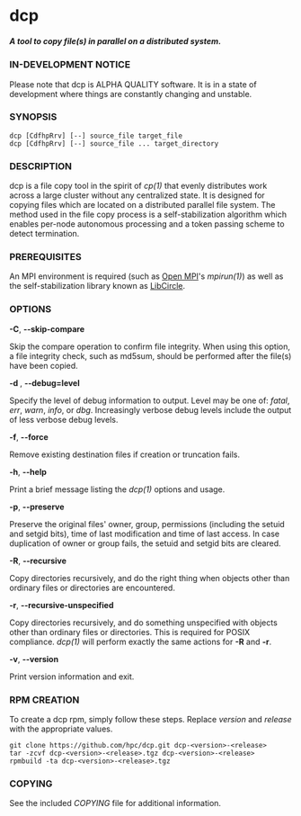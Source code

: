 # dcp
##### A tool to copy file(s) in parallel on a distributed system.

### IN-DEVELOPMENT NOTICE
Please note that dcp is ALPHA QUALITY software. It is in a state of development where things are constantly changing and unstable.

### SYNOPSIS
```
dcp [CdfhpRrv] [--] source_file target_file
dcp [CdfhpRrv] [--] source_file ... target_directory
```

### DESCRIPTION
dcp is a file copy tool in the spirit of *cp(1)* that evenly distributes work across a large cluster without any centralized state. It is designed for copying files which are located on a distributed parallel file system. The method used in the file copy process is a self-stabilization algorithm which enables per-node autonomous processing and a token passing scheme to detect termination.

### PREREQUISITES
An MPI environment is required (such as [Open MPI](http://www.open-mpi.org/)'s *mpirun(1)*) as well as the self-stabilization library known as [LibCircle](https://github.com/hpc/libcircle).

### OPTIONS
**-C**, **--skip-compare**

Skip the compare operation to confirm file integrity. When using this option, a file integrity check, such as md5sum, should be performed after the file(s) have been copied.

**-d <level>**, **--debug=level**

Specify the level of debug information to output. Level may be one of: *fatal*, *err*, *warn*, *info*, or *dbg*. Increasingly verbose debug levels include the output of less verbose debug levels.

**-f**, **--force**

Remove existing destination files if creation or truncation fails.

**-h**, **--help**

Print a brief message listing the *dcp(1)* options and usage.

**-p**, **--preserve**

Preserve the original files' owner, group, permissions (including the setuid and setgid bits), time of last  modification and time of last access. In case duplication of owner or group fails, the setuid and setgid bits are cleared.

**-R**, **--recursive**

Copy directories recursively, and do the right thing when objects other than ordinary files or directories are encountered.

**-r**, **--recursive-unspecified**

Copy directories recursively, and do something unspecified with objects other than ordinary files or directories. This is required for POSIX compliance. *dcp(1)* will perform exactly the same actions for **-R** and **-r**.

**-v**, **--version**

Print version information and exit.

### RPM CREATION
To create a dcp rpm, simply follow these steps. Replace *version* and
*release* with the appropriate values.

```
git clone https://github.com/hpc/dcp.git dcp-<version>-<release>
tar -zcvf dcp-<version>-<release>.tgz dcp-<version>-<release>
rpmbuild -ta dcp-<version>-<release>.tgz
```

### COPYING
See the included *COPYING* file for additional information. 
